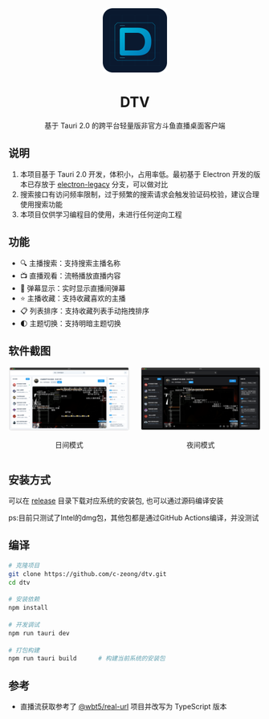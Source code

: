 <div align="center">
  <img src="images/icon.png" alt="DTV Logo" width="128" height="128">
  <h1>DTV</h1>
  <p>基于 Tauri 2.0 的跨平台轻量版非官方斗鱼直播桌面客户端</p>
</div>



## 说明

1. 本项目基于 Tauri 2.0 开发，体积小，占用率低。最初基于 Electron 开发的版本已存放于 [electron-legacy](https://github.com/c-zeong/DTV/tree/electron-legacy) 分支，可以做对比
2. 搜索接口有访问频率限制，过于频繁的搜索请求会触发验证码校验，建议合理使用搜索功能
3. 本项目仅供学习编程目的使用，未进行任何逆向工程

## 功能

- 🔍 主播搜索：支持搜索主播名称
- 📺 直播观看：流畅播放直播内容
- 💬 弹幕显示：实时显示直播间弹幕
- ⭐ 主播收藏：支持收藏喜欢的主播
- 📋 列表排序：支持收藏列表手动拖拽排序
- 🌓 主题切换：支持明暗主题切换

## 软件截图

<div align="center">
  <div style="display: flex; justify-content: center; gap: 20px;">
    <div>
      <img src="images/iShot_light.png" alt="日间模式" width="400">
      <p>日间模式</p>
    </div>
    <div>
      <img src="images/iShot_dark.png" alt="夜间模式" width="400"> 
      <p>夜间模式</p>
    </div>
  </div>
</div>

## 安装方式

可以在 [release](https://github.com/c-zeong/dtv/releases) 目录下载对应系统的安装包, 也可以通过源码编译安装

ps:目前只测试了Intel的dmg包，其他包都是通过GitHub Actions编译，并没测试

## 编译

```bash
# 克隆项目
git clone https://github.com/c-zeong/dtv.git
cd dtv

# 安装依赖
npm install

# 开发调试
npm run tauri dev

# 打包构建
npm run tauri build      # 构建当前系统的安装包
```

##  参考

- 直播流获取参考了 [@wbt5/real-url](https://github.com/wbt5/real-url) 项目并改写为 TypeScript 版本 
